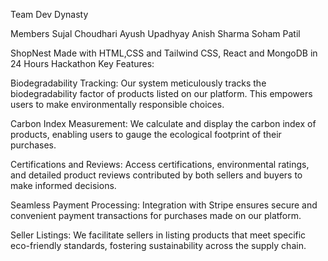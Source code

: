 Team Dev Dynasty

Members
 Sujal Choudhari
 Ayush Upadhyay
 Anish Sharma
 Soham Patil

ShopNest
Made with HTML,CSS and Tailwind CSS, React and MongoDB in 24 Hours Hackathon
Key Features:

Biodegradability Tracking: Our system meticulously tracks the biodegradability factor of products listed on our platform. This empowers users to make environmentally responsible choices.

Carbon Index Measurement: We calculate and display the carbon index of products, enabling users to gauge the ecological footprint of their purchases.

Certifications and Reviews: Access certifications, environmental ratings, and detailed product reviews contributed by both sellers and buyers to make informed decisions.

Seamless Payment Processing: Integration with Stripe ensures secure and convenient payment transactions for purchases made on our platform.

Seller Listings: We facilitate sellers in listing products that meet specific eco-friendly standards, fostering sustainability across the supply chain.
